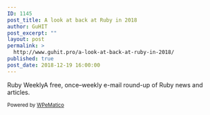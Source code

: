 ```yaml
---
ID: 1145
post_title: A look at back at Ruby in 2018
author: GuHIT
post_excerpt: ""
layout: post
permalink: >
  http://www.guhit.pro/a-look-at-back-at-ruby-in-2018/
published: true
post_date: 2018-12-19 16:00:00
---
```

Ruby WeeklyA free, once&ndash;weekly e-mail round-up of Ruby news and articles.<p class="wpematico_credit"><small>Powered by <a href="http://www.wpematico.com" target="_blank">WPeMatico</a></small></p>